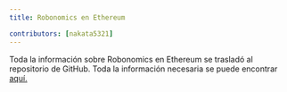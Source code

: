 ```yaml
---
title: Robonomics en Ethereum

contributors: [nakata5321]
---
```


Toda la información sobre Robonomics en Ethereum se trasladó al repositorio de GitHub. Toda la información necesaria se puede encontrar [aquí.](https://github.com/airalab/Robonomics_on_Ethereum_Wiki)